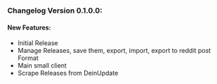 ### Changelog Version 0.1.0.0:
	

#### New Features:
* Initial Release
* Manage Releases, save them, export, import, export to reddit post Format
* Main small client
* Scrape Releases from DeinUpdate
